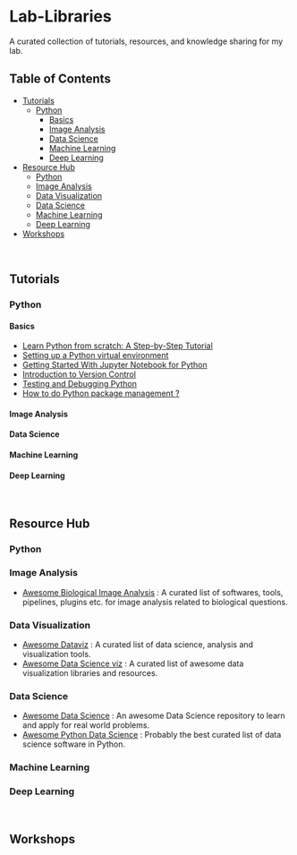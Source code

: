 <h1> Lab-Libraries </h1>  

A curated collection of tutorials, resources, and knowledge sharing for my lab.

## Table of Contents

* [Tutorials](#tutorials)
  + [Python](https://github.com/LSeu-Open/Lab-Libraries/tree/main/Tutorials/Python)
    + [Basics](#basics)
    + [Image Analysis](#image-analysis)
    + [Data Science](#data-science)
    + [Machine Learning](#machine-learning)
    + [Deep Learning](#deep-learning)
* [Resource Hub](#resource-hub)
  + [Python](#python)
  + [Image Analysis](#image-analysis)
  + [Data Visualization](#data-visualization)
  + [Data Science](#data-science)
  + [Machine Learning](#machine-learning)
  + [Deep Learning](#deep-learning)
* [Workshops](#workshops)

<br>

## Tutorials

### Python

#### Basics

* [Learn Python from scratch: A Step-by-Step Tutorial](https://github.com/LSeu-Open/Lab-Libraries/blob/main/Tutorials/Python/Learn-Python-from-scratch.md)
* [Setting up a Python virtual environment](https://github.com/LSeu-Open/Lab-Libraries/blob/main/Tutorials/Python/setting-up-a-python-virtual-environment.md)
* [Getting Started With Jupyter Notebook for Python](https://github.com/LSeu-Open/Lab-Libraries/blob/main/Tutorials/Python/Getting-Started-With-Jupyter-Notebook-for-Python.md)
* [Introduction to Version Control](https://github.com/LSeu-Open/Lab-Libraries/blob/main/Tutorials/Python/Introduction-to-Version-Control.md)
* [Testing and Debugging Python](https://github.com/LSeu-Open/Lab-Libraries/blob/main/Tutorials/Python/Testing-and-Debugging-Python.md)
* [How to do Python package management ?](https://github.com/LSeu-Open/Lab-Libraries/blob/main/Tutorials/Python/How-to-do-Python-package-management.md)

#### Image Analysis

#### Data Science

#### Machine Learning

#### Deep Learning

<br>

## Resource Hub 

### Python

### Image Analysis

- [Awesome Biological Image Analysis](https://github.com/LSeu-Open/awesome-biological-image-analysis) : A curated list of softwares, tools, pipelines, plugins etc. for image analysis related to biological questions.

### Data Visualization

- [Awesome Dataviz](https://github.com/hal9ai/awesome-dataviz) :  A curated list of data science, analysis and visualization tools.
- [Awesome Data Science viz](https://github.com/quantmind/awesome-data-science-viz) : A curated list of awesome data visualization libraries and resources.

### Data Science

- [Awesome Data Science](https://github.com/academic/awesome-datascience) : An awesome Data Science repository to learn and apply for real world problems.
- [Awesome Python Data Science](https://github.com/krzjoa/awesome-python-data-science) : Probably the best curated list of data science software in Python.

### Machine Learning

### Deep Learning

<br>

## Workshops

<br>
